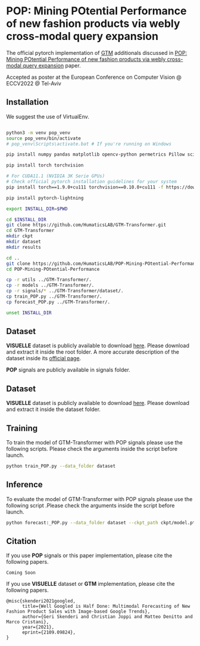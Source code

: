 
# POP: Mining POtential Performance of new fashion products via webly cross-modal query expansion

The official pytorch implementation of [GTM](https://github.com/HumaticsLAB/GTM-Transformer) additionals discussed in [POP: Mining POtential Performance of new fashion products via webly cross-modal query expansion](.)
paper.

Accepted as poster at the European Conference on Computer Vision @ ECCV2022 @ Tel-Aviv

## Installation

We suggest the use of VirtualEnv.

```bash

python3 -m venv pop_venv
source pop_venv/bin/activate
# pop_venv\Scripts\activate.bat # If you're running on Windows

pip install numpy pandas matplotlib opencv-python permetrics Pillow scikit-image scikit-learn scipy tqdm transformers fairseq wandb

pip install torch torchvision

# For CUDA11.1 (NVIDIA 3K Serie GPUs)
# Check official pytorch installation guidelines for your system
pip install torch==1.9.0+cu111 torchvision==0.10.0+cu111 -f https://download.pytorch.org/whl/torch_stable.html

pip install pytorch-lightning

export INSTALL_DIR=$PWD

cd $INSTALL_DIR
git clone https://github.com/HumaticsLAB/GTM-Transformer.git
cd GTM-Transformer
mkdir ckpt
mkdir dataset
mkdir results

cd ..
git clone https://github.com/HumaticsLAB/POP-Mining-POtential-Performance.git
cd POP-Mining-POtential-Performance

cp -r utils ../GTM-Transformer/.
cp -r models ../GTM-Transformer/.
cp -r signals/* ../GTM-Transformer/dataset/.
cp train_POP.py ../GTM-Transformer/.
cp forecast_POP.py ../GTM-Transformer/.

unset INSTALL_DIR
```

## Dataset

**VISUELLE** dataset is publicly available to download [here](https://forms.gle/8Sk431AsEgCot9Kv5). Please download and extract it inside the root folder. A more accurate description of the dataset inside its [official page](https://humaticslab.github.io/forecasting/visuelle).  

**POP** signals are publicly available in signals folder. 

## Dataset

**VISUELLE** dataset is publicly available to download [here](https://forms.gle/cVGQAmxhHf7eRJ937). Please download and extract it inside the dataset folder.

## Training
To train the model of GTM-Transformer with POP signals please use the following scripts. Please check the arguments inside the script before launch.

```bash
python train_POP.py --data_folder dataset
```
## Inference
To evaluate the model of GTM-Transformer with POP signals please use the following script .Please check the arguments inside the script before launch.

```bash
python forecast:_POP.py --data_folder dataset --ckpt_path ckpt/model.pth
```

## Citation

If you use **POP** signals or this paper implementation, please cite the following papers.

```
Coming Soon
```

If you use **VISUELLE** dataset or **GTM** implementation, please cite the following papers.


```
@misc{skenderi2021googled,
      title={Well Googled is Half Done: Multimodal Forecasting of New Fashion Product Sales with Image-based Google Trends}, 
      author={Geri Skenderi and Christian Joppi and Matteo Denitto and Marco Cristani},
      year={2021},
      eprint={2109.09824},
}
```
